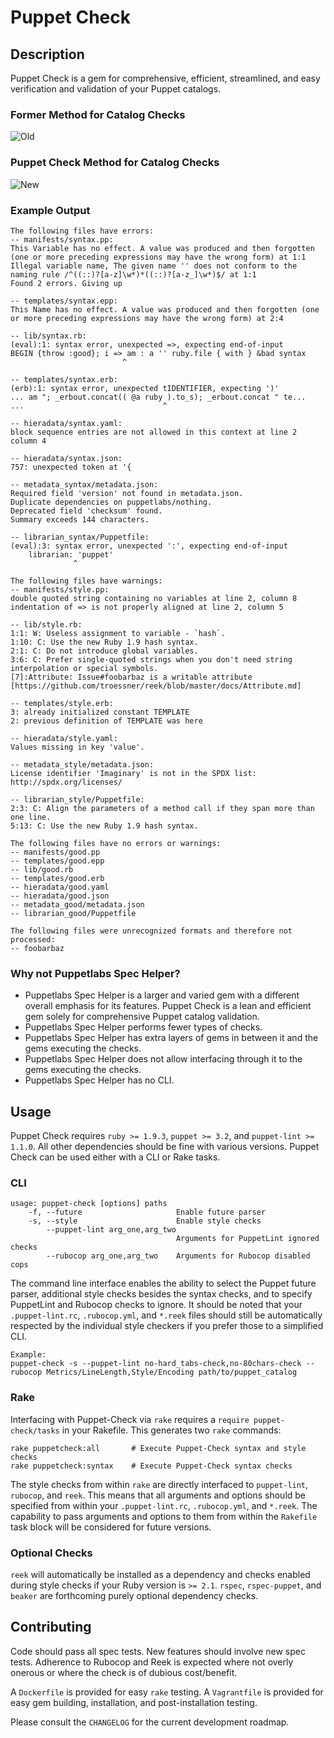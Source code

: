 # Puppet Check

## Description
Puppet Check is a gem for comprehensive, efficient, streamlined, and easy verification and validation of your Puppet catalogs.

### Former Method for Catalog Checks
![Old](https://raw.githubusercontent.com/mschuchard/puppet-check/master/images/puppetcheck_old.png)

### Puppet Check Method for Catalog Checks
![New](https://raw.githubusercontent.com/mschuchard/puppet-check/master/images/puppetcheck_new.png)

### Example Output

```
The following files have errors:
-- manifests/syntax.pp:
This Variable has no effect. A value was produced and then forgotten (one or more preceding expressions may have the wrong form) at 1:1
Illegal variable name, The given name '' does not conform to the naming rule /^((::)?[a-z]\w*)*((::)?[a-z_]\w*)$/ at 1:1
Found 2 errors. Giving up

-- templates/syntax.epp:
This Name has no effect. A value was produced and then forgotten (one or more preceding expressions may have the wrong form) at 2:4

-- lib/syntax.rb:
(eval):1: syntax error, unexpected =>, expecting end-of-input
BEGIN {throw :good}; i => am : a '' ruby.file { with } &bad syntax
                         ^

-- templates/syntax.erb:
(erb):1: syntax error, unexpected tIDENTIFIER, expecting ')'
... am "; _erbout.concat(( @a ruby ).to_s); _erbout.concat " te...
...                               ^

-- hieradata/syntax.yaml:
block sequence entries are not allowed in this context at line 2 column 4

-- hieradata/syntax.json:
757: unexpected token at '{

-- metadata_syntax/metadata.json:
Required field 'version' not found in metadata.json.
Duplicate dependencies on puppetlabs/nothing.
Deprecated field 'checksum' found.
Summary exceeds 144 characters.

-- librarian_syntax/Puppetfile:
(eval):3: syntax error, unexpected ':', expecting end-of-input
    librarian: 'puppet'
              ^

The following files have warnings:
-- manifests/style.pp:
double quoted string containing no variables at line 2, column 8
indentation of => is not properly aligned at line 2, column 5

-- lib/style.rb:
1:1: W: Useless assignment to variable - `hash`.
1:10: C: Use the new Ruby 1.9 hash syntax.
2:1: C: Do not introduce global variables.
3:6: C: Prefer single-quoted strings when you don't need string interpolation or special symbols.
[7]:Attribute: Issue#foobarbaz is a writable attribute [https://github.com/troessner/reek/blob/master/docs/Attribute.md]

-- templates/style.erb:
3: already initialized constant TEMPLATE
2: previous definition of TEMPLATE was here

-- hieradata/style.yaml:
Values missing in key 'value'.

-- metadata_style/metadata.json:
License identifier 'Imaginary' is not in the SPDX list: http://spdx.org/licenses/

-- librarian_style/Puppetfile:
2:3: C: Align the parameters of a method call if they span more than one line.
5:13: C: Use the new Ruby 1.9 hash syntax.

The following files have no errors or warnings:
-- manifests/good.pp
-- templates/good.epp
-- lib/good.rb
-- templates/good.erb
-- hieradata/good.yaml
-- hieradata/good.json
-- metadata_good/metadata.json
-- librarian_good/Puppetfile

The following files were unrecognized formats and therefore not processed:
-- foobarbaz
```

### Why not Puppetlabs Spec Helper?
- Puppetlabs Spec Helper is a larger and varied gem with a different overall emphasis for its features.  Puppet Check is a lean and efficient gem solely for comprehensive Puppet catalog validation.
- Puppetlabs Spec Helper performs fewer types of checks.
- Puppetlabs Spec Helper has extra layers of gems in between it and the gems executing the checks.
- Puppetlabs Spec Helper does not allow interfacing through it to the gems executing the checks.
- Puppetlabs Spec Helper has no CLI.

## Usage
Puppet Check requires `ruby >= 1.9.3`, `puppet >= 3.2`, and `puppet-lint >= 1.1.0`. All other dependencies should be fine with various versions. Puppet Check can be used either with a CLI or Rake tasks.

### CLI
```
usage: puppet-check [options] paths
    -f, --future                     Enable future parser
    -s, --style                      Enable style checks
        --puppet-lint arg_one,arg_two
                                     Arguments for PuppetLint ignored checks
        --rubocop arg_one,arg_two    Arguments for Rubocop disabled cops
```
The command line interface enables the ability to select the Puppet future parser, additional style checks besides the syntax checks, and to specify PuppetLint and Rubocop checks to ignore. It should be noted that your `.puppet-lint.rc`, `.rubocop.yml`, and `*.reek` files should still be automatically respected by the individual style checkers if you prefer those to a simplified CLI.
```
Example:
puppet-check -s --puppet-lint no-hard_tabs-check,no-80chars-check --rubocop Metrics/LineLength,Style/Encoding path/to/puppet_catalog
```

### Rake
Interfacing with Puppet-Check via `rake` requires a `require puppet-check/tasks` in your Rakefile. This generates two `rake` commands:
```
rake puppetcheck:all       # Execute Puppet-Check syntax and style checks
rake puppetcheck:syntax    # Execute Puppet-Check syntax checks
```
The style checks from within `rake` are directly interfaced to `puppet-lint`, `rubocop`, and `reek`. This means that all arguments and options should be specified from within your `.puppet-lint.rc`, `.rubocop.yml`, and `*.reek`. The capability to pass arguments and options to them from within the `Rakefile` task block will be considered for future versions.

### Optional Checks
`reek` will automatically be installed as a dependency and checks enabled during style checks if your Ruby version is `>= 2.1`. `rspec`, `rspec-puppet`, and `beaker` are forthcoming purely optional dependency checks.

## Contributing
Code should pass all spec tests. New features should involve new spec tests. Adherence to Rubocop and Reek is expected where not overly onerous or where the check is of dubious cost/benefit.

A `Dockerfile` is provided for easy `rake` testing. A `Vagrantfile` is provided for easy gem building, installation, and post-installation testing.

Please consult the `CHANGELOG` for the current development roadmap.
